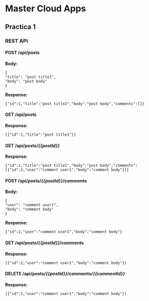 # Master Cloud Apps

## Practica 1

### REST API


#### POST /api/posts

**Body:**   
```
{
"title": "post title1",
"body": "post body"
}
```
**Response:**  
```
{"id":1,"title":"post title1","body":"post body","comments":[]}
```

#### GET /api/posts
**Response:**
```
[{"id":1,"title":"post title1"}]
```
    
#### GET /api/posts/_{{postId}}_
**Response:**

```
{"id":1,"title":"post title1","body":"post body","comments":[{"id":2,"user":"comment user1","body":"comment body"}]}
```


#### POST /api/posts/_{{postId}}_/comments
**Body:**
```
{
"user": "comment user1",
"body": "comment body"
}
```
**Response:**
```
{"id":2,"user":"comment user1","body":"comment body"}
```

#### GET /api/posts/_{{postId}}_/comments
**Response:**

```
[{"id":2,"user":"comment user1","body":"comment body"}]
```

#### DELETE /api/posts/_{{postId}}_/comments/_{{commentId}}_
**Response:**

```
[{"id":2,"user":"comment user1","body":"comment body"}]
```

